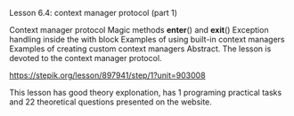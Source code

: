 Lesson 6.4: context manager protocol (part 1)

Context manager protocol
Magic methods **enter**() and **exit**()
Exception handling inside the with block
Examples of using built-in context managers
Examples of creating custom context managers
Abstract. The lesson is devoted to the context manager protocol.

https://stepik.org/lesson/897941/step/1?unit=903008

This lesson has good theory explonation, has 1 programing practical tasks and 22 theoretical questions presented on the website.
